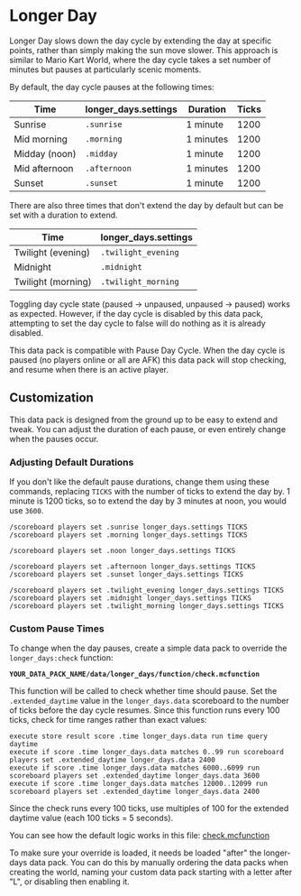 # Longer Day

Longer Day slows down the day cycle by extending the day at specific points,
rather than simply making the sun move slower. This approach is similar to Mario
Kart World, where the day cycle takes a set number of minutes but pauses at
particularly scenic moments.

By default, the day cycle pauses at the following times:

| Time          | longer_days.settings | Duration  | Ticks |
| ------------- | -------------------- | --------- | ----- |
| Sunrise       | `.sunrise`           | 1 minute  | 1200  |
| Mid morning   | `.morning`           | 1 minutes | 1200  |
| Midday (noon) | `.midday`            | 1 minute  | 1200  |
| Mid afternoon | `.afternoon`         | 1 minutes | 1200  |
| Sunset        | `.sunset`            | 1 minute  | 1200  |

There are also three times that don't extend the day by default but can be set
with a duration to extend.

| Time               | longer_days.settings |
| ------------------ | -------------------- |
| Twilight (evening) | `.twilight_evening`  |
| Midnight           | `.midnight`          |
| Twilight (morning) | `.twilight_morning`  |

Toggling day cycle state (paused -> unpaused, unpaused -> paused) works as
expected. However, if the day cycle is disabled by this data pack, attempting to
set the day cycle to false will do nothing as it is already disabled.

This data pack is compatible with Pause Day Cycle. When the day cycle is paused
(no players online or all are AFK) this data pack will stop checking, and resume
when there is an active player.

## Customization

This data pack is designed from the ground up to be easy to extend and tweak.
You can adjust the duration of each pause, or even entirely change when the
pauses occur.

### Adjusting Default Durations

If you don't like the default pause durations, change them using these commands,
replacing `TICKS` with the number of ticks to extend the day by. 1 minute is
1200 ticks, so to extend the day by 3 minutes at noon, you would use `3600`.

```mcfunction
/scoreboard players set .sunrise longer_days.settings TICKS
/scoreboard players set .morning longer_days.settings TICKS

/scoreboard players set .noon longer_days.settings TICKS

/scoreboard players set .afternoon longer_days.settings TICKS
/scoreboard players set .sunset longer_days.settings TICKS

/scoreboard players set .twilight_evening longer_days.settings TICKS
/scoreboard players set .midnight longer_days.settings TICKS
/scoreboard players set .twilight_morning longer_days.settings TICKS
```

### Custom Pause Times

To change when the day pauses, create a simple data pack to override the
`longer_days:check` function:

**`YOUR_DATA_PACK_NAME/data/longer_days/function/check.mcfunction`**

This function will be called to check whether time should pause. Set the
`.extended_daytime` value in the `longer_days.data` scoreboard to the number of
ticks before the day cycle resumes. Since this function runs every 100 ticks,
check for time ranges rather than exact values:

```mcfunction
execute store result score .time longer_days.data run time query daytime
execute if score .time longer_days.data matches 0..99 run scoreboard players set .extended_daytime longer_days.data 2400
execute if score .time longer_days.data matches 6000..6099 run scoreboard players set .extended_daytime longer_days.data 3600
execute if score .time longer_days.data matches 12000..12099 run scoreboard players set .extended_daytime longer_days.data 2400
```

Since the check runs every 100 ticks, use multiples of 100 for the extended
daytime value (each 100 ticks = 5 seconds).

You can see how the default logic works in this file:
[check.mcfunction](./data/longer_days/function/check.mcfunction)

To make sure your override is loaded, it needs be loaded "after" the longer-days
data pack. You can do this by manually ordering the data packs when creating the
world, naming your custom data pack starting with a letter after "L", or
disabling then enabling it.
